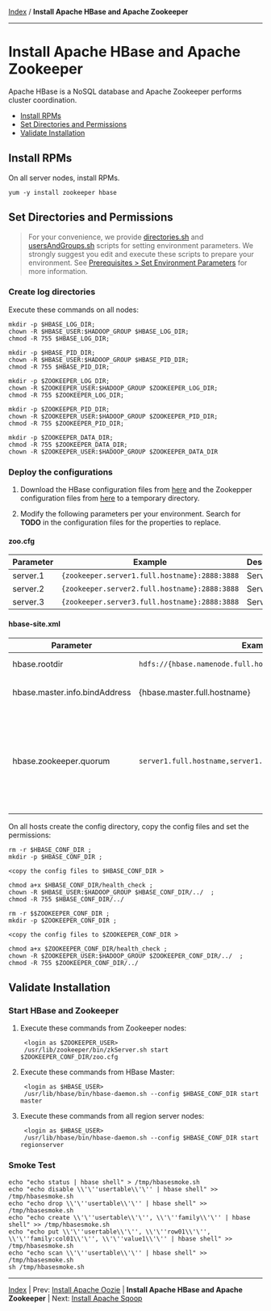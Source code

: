 [Index](./index.md)
/
**Install Apache HBase and Apache Zookeeper**

------

Install Apache HBase and Apache Zookeeper
=====

Apache HBase is a NoSQL database and Apache Zookeeper performs cluster coordination.

* [Install RPMs](#install-rpms)
* [Set Directories and Permissions](#set-directories-and-permissions)
* [Validate Installation](#validate-installation)


Install RPMs
----

On all server nodes, install RPMs.

    yum -y install zookeeper hbase

Set Directories and Permissions
----

> For your convenience, we provide [directories.sh](./scripts/directories.sh) and [usersAndGroups.sh](./scripts/usersAndGroups.sh) scripts for setting
> environment parameters. We strongly suggest you edit and execute these scripts to prepare your environment.
> See [Prerequisites &gt; Set Environment Parameters](./prerequisites.md#set-environment-parameters) for more information.

### Create log directories

Execute these commands on all nodes:

    mkdir -p $HBASE_LOG_DIR;
    chown -R $HBASE_USER:$HADOOP_GROUP $HBASE_LOG_DIR;
    chmod -R 755 $HBASE_LOG_DIR;

    mkdir -p $HBASE_PID_DIR;
    chown -R $HBASE_USER:$HADOOP_GROUP $HBASE_PID_DIR;
    chmod -R 755 $HBASE_PID_DIR;

    mkdir -p $ZOOKEEPER_LOG_DIR;
    chown -R $ZOOKEEPER_USER:$HADOOP_GROUP $ZOOKEEPER_LOG_DIR;
    chmod -R 755 $ZOOKEEPER_LOG_DIR;

    mkdir -p $ZOOKEEPER_PID_DIR;
    chown -R $ZOOKEEPER_USER:$HADOOP_GROUP $ZOOKEEPER_PID_DIR;
    chmod -R 755 $ZOOKEEPER_PID_DIR;

    mkdir -p $ZOOKEEPER_DATA_DIR;
    chmod -R 755 $ZOOKEEPER_DATA_DIR;
    chown -R $ZOOKEEPER_USER:$HADOOP_GROUP $ZOOKEEPER_DATA_DIR

### Deploy the configurations

1. Download the HBase configuration files from [here](./conf/hbase) and the Zookepper configuration files from [here](./conf/zookeeper) to a temporary directory.

2. Modify the following parameters per your environment. Search for **TODO** in the configuration files for the properties to replace.

#### zoo.cfg

| Parameter         | Example        | Description |
|-------------------|----------------|-----------------------|
| server.1	        | <code>{zookeeper.server1.full.hostname}:2888:3888</code> | Server 1
| server.2          | <code>{zookeeper.server2.full.hostname}:2888:3888</code> | Server 2
| server.3          | <code>{zookeeper.server3.full.hostname}:2888:3888</code> | Server 3

#### hbase-site.xml

| Parameter         | Example        | Description |
|-------------------|----------------|------------------------|
| hbase.rootdir     | <code>hdfs://{hbase.namenode.full.hostname}:8020/apps/hbase/data</code> | HBase name node server
| hbase.master.info.bindAddress | {hbase.master.full.hostname} | HBase master server
| hbase.zookeeper.quorum	    | <code>server1.full.hostname,server1.full.hostname</code> | Comma separated list of Zookeeper servers (match to what is specified in <code>zoo.cfg</code> but without portnumbers)

On all hosts create the config directory, copy the config files and set the permissions:

    rm -r $HBASE_CONF_DIR ;
    mkdir -p $HBASE_CONF_DIR ;

    <copy the config files to $HBASE_CONF_DIR > 

    chmod a+x $HBASE_CONF_DIR/health_check ;
    chown -R $HBASE_USER:$HADOOP_GROUP $HBASE_CONF_DIR/../  ;
    chmod -R 755 $HBASE_CONF_DIR/../

    rm -r $$ZOOKEEPER_CONF_DIR ;
    mkdir -p $ZOOKEEPER_CONF_DIR ;
    
    <copy the config files to $ZOOKEEPER_CONF_DIR > 
    
    chmod a+x $ZOOKEEPER_CONF_DIR/health_check ;
    chown -R $ZOOKEEPER_USER:$HADOOP_GROUP $ZOOKEEPER_CONF_DIR/../  ;
    chmod -R 755 $ZOOKEEPER_CONF_DIR/../
   

Validate Installation
----

### Start HBase and Zookeeper

1. Execute these commands from Zookeeper nodes:

        <login as $ZOOKEEPER_USER>
        /usr/lib/zookeeper/bin/zkServer.sh start $ZOOKEEPER_CONF_DIR/zoo.cfg

2. Execute these commands from HBase Master:

        <login as $HBASE_USER>
        /usr/lib/hbase/bin/hbase-daemon.sh --config $HBASE_CONF_DIR start master

3. Execute these commands from all region server nodes:

        <login as $HBASE_USER>
        /usr/lib/hbase/bin/hbase-daemon.sh --config $HBASE_CONF_DIR start regionserver

### Smoke Test

    echo "echo status | hbase shell" > /tmp/hbasesmoke.sh 
    echo "echo disable \\'\''usertable\\'\'' | hbase shell" >> /tmp/hbasesmoke.sh
    echo "echo drop \\'\''usertable\\'\'' | hbase shell" >> /tmp/hbasesmoke.sh
    echo "echo create \\'\''usertable\\'\'', \\'\''family\\'\'' | hbase shell" >> /tmp/hbasesmoke.sh 
    echo "echo put \\'\''usertable\\'\'', \\'\''row01\\'\'', \\'\''family:col01\\'\'', \\'\''value1\\'\'' | hbase shell" >> /tmp/hbasesmoke.sh
    echo "echo scan \\'\''usertable\\'\'' | hbase shell" >> /tmp/hbasesmoke.sh 
    sh /tmp/hbasesmoke.sh

------

[Index](./index.md)
|
Prev: [Install Apache Oozie](./apache-oozie.md)
|
**Install Apache HBase and Apache Zookeeper**
|
Next: [Install Apache Sqoop](./apache-sqoop.md)
